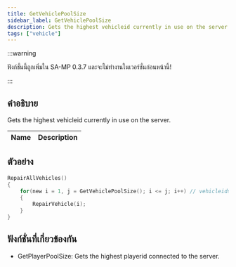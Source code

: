 ```yaml
---
title: GetVehiclePoolSize
sidebar_label: GetVehiclePoolSize
description: Gets the highest vehicleid currently in use on the server.
tags: ["vehicle"]
---
```


:::warning

ฟังก์ชั่นนี้ถูกเพิ่มใน SA-MP 0.3.7 และจะไม่ทำงานในเวอร์ชั่นก่อนหน้านี้!

:::

## คำอธิบาย

Gets the highest vehicleid currently in use on the server.

| Name | Description |
| ---- | ----------- |


## ตัวอย่าง

```c
RepairAllVehicles()
{
    for(new i = 1, j = GetVehiclePoolSize(); i <= j; i++) // vehicleids start at 1
    {
        RepairVehicle(i);
    }
}
```

## ฟังก์ชั่นที่เกี่ยวข้องกัน

- GetPlayerPoolSize: Gets the highest playerid connected to the server.
